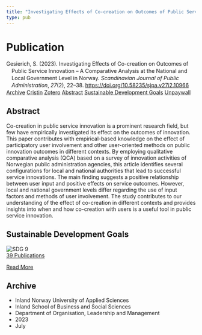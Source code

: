 ```yaml
---
title: "Investigating Effects of Co-creation on Outcomes of Public Service Innovation – A Comparative Analysis at the National and Local Government Level in Norway"
type: pub
---
```

<h1>Publication</h1>
<article id="csl-bib-container-3ZSFZ2DG" class="csl-bib-container">
  <div class="csl-bib-body" style="line-height: 1.35; padding-left: 1em; text-indent:-1em;">
  <div class="csl-entry">Gesierich, S. (2023). Investigating Effects of Co-creation on Outcomes of Public Service Innovation &#x2013; A Comparative Analysis at the National and Local Government Level in Norway. <i>Scandinavian Journal of Public Administration</i>, <i>27</i>(2), 22&#x2013;38. <a href="https://doi.org/10.58235/sjpa.v27i2.10966">https://doi.org/10.58235/sjpa.v27i2.10966</a></div>
</div>
  <div class="csl-bib-buttons">
    <a href="#taxonomy-article-3ZSFZ2DG" class="csl-bib-button">Archive</a>
    <a href="https://app.cristin.no/results/show.jsf?id=2161823" alt="Cristin URL" class="csl-bib-button">Cristin</a>
    <a href="http://zotero.org/groups/5022929/items/3ZSFZ2DG" alt="Zotero URL" class="csl-bib-button">Zotero</a>
    <a href="#abstract-article-3ZSFZ2DG" class="csl-bib-button">Abstract</a>
    <a href="#sdg-article-3ZSFZ2DG" class="csl-bib-button">Sustainable Development Goals</a>
    <a href="https://publicera.kb.se/sjpa/article/download/10966/11660" class="csl-bib-button">Unpaywall</a>
  </div>
  <div id="csl-bib-meta-container-3ZSFZ2DG"></div>
</article>
<div id="csl-bib-meta-3ZSFZ2DG" class="csl-bib-meta">
  <article id="abstract-article-3ZSFZ2DG" class="abstract-article">
    <h1>Abstract</h1>
    Co-creation in public service innovation is a prominent research field, but few have empirically investigated its effect on the outcomes of innovation. This paper contributes with empirical-based knowledge on the effect of participatory user involvement and other user-oriented methods on public innovation outcomes in different contexts. By employing qualitative comparative analysis (QCA) based on a survey of innovation activities of Norwegian public administration agencies, this article identifies several configurations for local and national authorities that lead to successful service innovations. The main finding suggests a positive relationship between user input and positive effects on service outcomes. However, local and national government levels differ regarding the use of input factors and methods of user involvement. The study contributes to our understanding of the effect of co-creation in different contexts and provides insights into when and how co-creation with users is a useful tool in public service innovation.
  </article>
  <article id="sdg-article-3ZSFZ2DG" class="sdg-article">
    <h1>Sustainable Development Goals</h1>
    <div class="sdg-container"><div id="sdg9" class="sdg">
<img src="{{< params subfolder >}}images/sdg/sdg09_en.png" class="image" alt="SDG 9">
<div class="sdg-overlay">
<a href="{{< params subfolder >}}en/archive/?sdg=9#archive" class="sdg-publication-count"><span>39</span> Publications</a>
<p><a href="https://sdgs.un.org/goals/goal9" class="sdg-read-more">Read More</a></p>
</div>
</div></div>
  </article>
  <article id="taxonomy-article-3ZSFZ2DG" class="taxonomy-article">
    <h1>Archive</h1>
    <ul>
      <li>Inland Norway University of Applied Sciences</li>
      <li>Inland School of Business and Social Sciences</li>
      <li>Department of Organisation, Leadership and Management</li>
      <li>2023</li>
      <li>July</li>
    </ul>
  </article>
</div>
